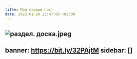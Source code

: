 ```yaml
---
title: Мой первый пост
date: 2022-01-20 23:47:00 +03:00
---
```


![раздел. доска.jpeg](/uploads/%D1%80%D0%B0%D0%B7%D0%B4%D0%B5%D0%BB.%20%D0%B4%D0%BE%D1%81%D0%BA%D0%B0.jpeg)
---
banner: https://bit.ly/32PAjtM
sidebar: []
---

